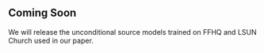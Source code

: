 ## Coming Soon
We will release the unconditional source models trained on FFHQ and LSUN Church used in our paper.
